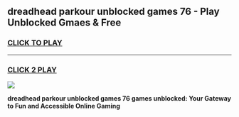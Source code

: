 
## dreadhead parkour unblocked games 76 - Play Unblocked Gmaes & Free
<h3>
<a href="https://news.freeplayer.one?title=dreadhead_parkour_unblocked_games_76&ref=16F">CLICK TO PLAY</a></h3>
<hr>

<h3>
<a href="https://news.freeplayer.one?title=dreadhead_parkour_unblocked_games_76&ref=16F">CLICK 2 PLAY</a>
  
</h3>

<a href="https://news.freeplayer.one?title=dreadhead_parkour_unblocked_games_76&ref=16F/"><img src="https://clearcache.store/games.png"></a>


**dreadhead parkour unblocked games 76 games unblocked: Your Gateway to Fun and Accessible Online Gaming**
